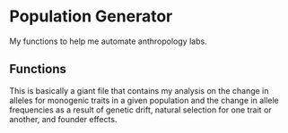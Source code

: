 # Population Generator

My functions to help me automate anthropology labs.

## Functions

This is basically a giant file that contains my analysis on the change in alleles for monogenic traits in a given population and the change in allele frequencies as a result of genetic drift, natural selection for one trait or another, and founder effects.

